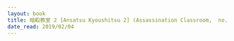 ```yaml
---
layout: book
title: 暗殺教室 2 [Ansatsu Kyoushitsu 2] (Assassination Classroom,  no. 2)
date_read: 2019/02/04
---
```

